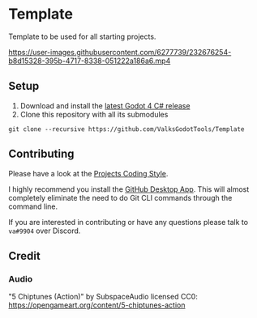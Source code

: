 # Template
Template to be used for all starting projects.

https://user-images.githubusercontent.com/6277739/232676254-b8d15328-395b-4717-8338-051222a186a6.mp4

## Setup
1. Download and install the [latest Godot 4 C# release](https://godotengine.org/)
2. Clone this repository with all its submodules
```
git clone --recursive https://github.com/ValksGodotTools/Template
```

## Contributing
Please have a look at the [Projects Coding Style](https://github.com/Valks-Games/sankari/wiki/Code-Style).

I highly recommend you install the [GitHub Desktop App](https://desktop.github.com/). This will almost completely eliminate the need to do Git CLI commands through the command line.

If you are interested in contributing or have any questions please talk to `va#9904` over Discord.

## Credit
### Audio
"5 Chiptunes (Action)" by SubspaceAudio licensed CC0: https://opengameart.org/content/5-chiptunes-action  
